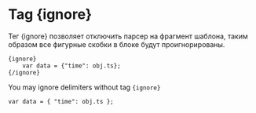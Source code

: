 Tag {ignore}
============

Тег {ignore} позволяет отключить парсер на фрагмент шаблона, таким образом все фигурные скобки в блоке будут проигнорированы.

```smarty
{ignore}
    var data = {"time": obj.ts};
{/ignore}
```

You may ignore delimiters without tag `{ignore}`
```smarty
var data = { "time": obj.ts };
```